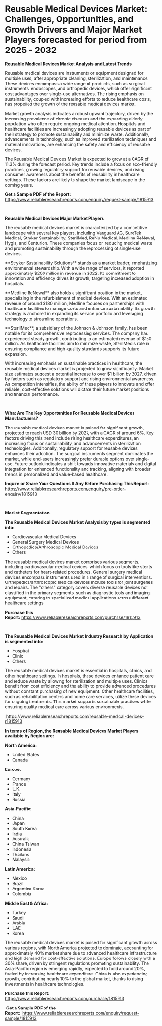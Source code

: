 <p><h1>Reusable Medical Devices Market: Challenges, Opportunities, and Growth Drivers and Major Market Players forecasted for period from 2025 - 2032</h1></p><p><strong>Reusable Medical Devices Market Analysis and Latest Trends</strong></p>
<p><p>Reusable medical devices are instruments or equipment designed for multiple uses, after appropriate cleaning, sterilization, and maintenance. These devices encompass a wide range of products, such as surgical instruments, endoscopes, and orthopedic devices, which offer significant cost advantages over single-use alternatives. The rising emphasis on sustainability, coupled with increasing efforts to reduce healthcare costs, has propelled the growth of the reusable medical devices market.</p><p>Market growth analysis indicates a robust upward trajectory, driven by the increasing prevalence of chronic diseases and the expanding elderly population who often require ongoing medical attention. Hospitals and healthcare facilities are increasingly adopting reusable devices as part of their strategy to promote sustainability and minimize waste. Additionally, advancements in technology, such as improved sterilization techniques and material innovations, are enhancing the safety and efficiency of reusable devices.</p><p>The Reusable Medical Devices Market is expected to grow at a CAGR of 11.3% during the forecast period. Key trends include a focus on eco-friendly practices, growing regulatory support for reusable devices, and rising consumer awareness about the benefits of reusability in healthcare settings. These factors are likely to shape the market landscape in the coming years.</p></p>
<p><strong>Get a Sample PDF of the Report:&nbsp;</strong> <a href="https://www.reliableresearchreports.com/enquiry/request-sample/1815913?utm_campaign=2243&utm_medium=2&utm_source=Github&utm_content=ia&utm_term=13042025&utm_id=reusable-medical-devices">https://www.reliableresearchreports.com/enquiry/request-sample/1815913</a></p>
<p>&nbsp;</p>
<p><strong>Reusable Medical Devices Major Market Players</strong></p>
<p><p>The reusable medical devices market is characterized by a competitive landscape with several key players, including Vanguard AG, SureTek Medical, Stryker Sustainability, SterilMed, ReNu Medical, Medline ReNewal, Hygia, and Centurion. These companies focus on reducing medical waste and promoting sustainability through the reprocessing of single-use devices.</p><p>**Stryker Sustainability Solutions** stands as a market leader, emphasizing environmental stewardship. With a wide range of services, it reported approximately $200 million in revenue in 2022. Its commitment to innovation and efficiency drives its growth, targeting increased adoption in hospitals.</p><p>**Medline ReNewal** also holds a significant position in the market, specializing in the refurbishment of medical devices. With an estimated revenue of around $180 million, Medline focuses on partnerships with healthcare facilities to manage costs and enhance sustainability. Its growth strategy is anchored in expanding its service portfolio and leveraging technology to streamline operations.</p><p>**SterilMed**, a subsidiary of the Johnson & Johnson family, has been notable for its comprehensive reprocessing services. The company has experienced steady growth, contributing to an estimated revenue of $150 million. As healthcare facilities aim to minimize waste, SterilMed's role in ensuring compliance and high-quality standards supports its future expansion.</p><p>With increasing emphasis on sustainable practices in healthcare, the reusable medical devices market is projected to grow significantly. Market size estimates suggest a potential increase to over $1 billion by 2027, driven by factors such as regulatory support and rising environmental awareness. As competition intensifies, the ability of these players to innovate and offer reliable, cost-effective solutions will dictate their future market positions and financial performance.</p></p>
<p>&nbsp;</p>
<p><strong>What Are The Key Opportunities For Reusable Medical Devices Manufacturers?</strong></p>
<p><p>The reusable medical devices market is poised for significant growth, projected to reach USD 30 billion by 2027, with a CAGR of around 6%. Key factors driving this trend include rising healthcare expenditures, an increasing focus on sustainability, and advancements in sterilization technologies. Additionally, regulatory support for reusable devices enhances their adoption. The surgical instruments segment dominates the market, while end-users increasingly prefer durable options over single-use. Future outlook indicates a shift towards innovative materials and digital integration for enhanced functionality and tracking, aligning with broader trends in personalized and value-based healthcare.</p></p>
<p><strong>Inquire or Share Your Questions If Any Before Purchasing This Report:</strong> <a href="https://www.reliableresearchreports.com/enquiry/pre-order-enquiry/1815913?utm_campaign=2243&utm_medium=2&utm_source=Github&utm_content=ia&utm_term=13042025&utm_id=reusable-medical-devices">https://www.reliableresearchreports.com/enquiry/pre-order-enquiry/1815913</a></p>
<p>&nbsp;</p>
<p><strong>Market Segmentation</strong></p>
<p><strong>The Reusable Medical Devices Market Analysis by types is segmented into:</strong></p>
<p><ul><li>Cardiovascular Medical Devices</li><li>General Surgery Medical Devices</li><li>Orthopedics/Arthroscopic Medical Devices</li><li>Others</li></ul></p>
<p><p>The reusable medical devices market comprises various segments, including cardiovascular medical devices, which focus on tools like stents and catheters for heart-related procedures. General surgery medical devices encompass instruments used in a range of surgical interventions. Orthopedics/arthroscopic medical devices include tools for joint surgeries and repairs. The "others" category covers diverse reusable devices not classified in the primary segments, such as diagnostic tools and imaging equipment, catering to specialized medical applications across different healthcare settings.</p></p>
<p><strong>Purchase this Report:&nbsp;</strong><a href="https://www.reliableresearchreports.com/purchase/1815913?utm_campaign=2243&utm_medium=2&utm_source=Github&utm_content=ia&utm_term=13042025&utm_id=reusable-medical-devices">https://www.reliableresearchreports.com/purchase/1815913</a></p>
<p>&nbsp;</p>
<p><strong>The Reusable Medical Devices Market Industry Research by Application is segmented into:</strong></p>
<p><ul><li>Hospital</li><li>Clinic</li><li>Others</li></ul></p>
<p><p>The reusable medical devices market is essential in hospitals, clinics, and other healthcare settings. In hospitals, these devices enhance patient care and reduce waste by allowing for sterilization and multiple uses. Clinics benefit from cost efficiency and the ability to provide advanced procedures without constant purchasing of new equipment. Other healthcare facilities, such as rehabilitation centers and home care services, utilize these devices for ongoing treatments. This market supports sustainable practices while ensuring quality medical care across various environments.</p></p>
<p><a href="https://www.reliableresearchreports.com/reusable-medical-devices-r1815913?utm_campaign=2243&utm_medium=2&utm_source=Github&utm_content=ia&utm_term=13042025&utm_id=reusable-medical-devices">&nbsp;https://www.reliableresearchreports.com/reusable-medical-devices-r1815913</a></p>
<p><strong>In terms of Region, the Reusable Medical Devices Market Players available by Region are:</strong></p>
<p>
    <p> <strong> North America: </strong>
        <ul>
            <li>United States</li>
            <li>Canada</li>
        </ul>
        </p> 
    <p> <strong> Europe: </strong>
        <ul>
            <li>Germany</li>
            <li>France</li>
            <li>U.K.</li>
            <li>Italy</li>
            <li>Russia</li>
        </ul>
        </p> 
    <p> <strong> Asia-Pacific: </strong>
        <ul>
            <li>China</li>
            <li>Japan</li>
            <li>South Korea</li>
            <li>India</li>
            <li>Australia</li>
            <li>China Taiwan</li>
            <li>Indonesia</li>
            <li>Thailand</li>
            <li>Malaysia</li>
        </ul>
        </p> 
    <p> <strong> Latin America: </strong>
        <ul>
            <li>Mexico</li>
            <li>Brazil</li>
            <li>Argentina Korea</li>
            <li>Colombia</li>
        </ul>
        </p> 
    <p> <strong> Middle East & Africa: </strong>
        <ul>
            <li>Turkey</li>
            <li>Saudi</li>
            <li>Arabia</li>
            <li>UAE</li>
            <li>Korea</li>
        </ul>
    </p>
    </p>
<p><p>The reusable medical devices market is poised for significant growth across various regions, with North America projected to dominate, accounting for approximately 40% market share due to advanced healthcare infrastructure and high demand for cost-effective solutions. Europe follows closely with a 30% share, driven by stringent regulations promoting sustainability. The Asia-Pacific region is emerging rapidly, expected to hold around 20%, fueled by increasing healthcare expenditure. China is also experiencing growth, contributing nearly 10% to the global market, thanks to rising investments in healthcare technologies.</p></p>
<p><strong>Purchase this Report: </strong><a href="https://www.reliableresearchreports.com/purchase/1815913?utm_campaign=2243&utm_medium=2&utm_source=Github&utm_content=ia&utm_term=13042025&utm_id=reusable-medical-devices">https://www.reliableresearchreports.com/purchase/1815913</a></p>
<p>&nbsp;<strong>Get a Sample PDF of the Report:&nbsp;&nbsp;</strong><a href="https://www.reliableresearchreports.com/enquiry/request-sample/1815913?utm_campaign=2243&utm_medium=2&utm_source=Github&utm_content=ia&utm_term=13042025&utm_id=reusable-medical-devices">https://www.reliableresearchreports.com/enquiry/request-sample/1815913</a></p>
<p><strong></strong></p>
<p><p></p><p></p><p></p></p>
